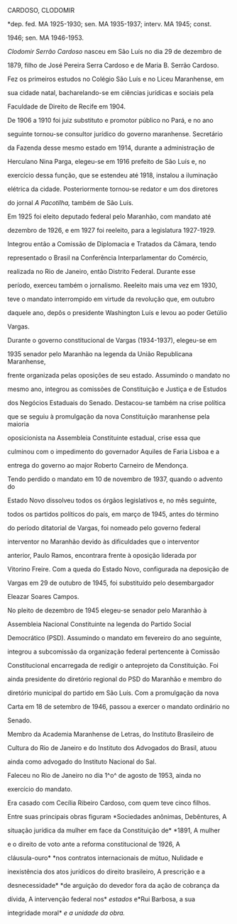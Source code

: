 CARDOSO, CLODOMIR



\*dep. fed. MA 1925-1930; sen. MA 1935-1937; interv. MA 1945; const.

1946; sen. MA 1946-1953.



*Clodomir Serrão Cardoso* nasceu em São Luís no dia 29 de dezembro de

1879, filho de José Pereira Serra Cardoso e de Maria B. Serrão Cardoso.



Fez os primeiros estudos no Colégio São Luís e no Liceu Maranhense, em

sua cidade natal, bacharelando-se em ciências jurídicas e sociais pela

Faculdade de Direito de Recife em 1904.



De 1906 a 1910 foi juiz substituto e promotor público no Pará, e no ano

seguinte tornou-se consultor jurídico do governo maranhense. Secretário

da Fazenda desse mesmo estado em 1914, durante a administração de

Herculano Nina Parga, elegeu-se em 1916 prefeito de São Luís e, no

exercício dessa função, que se estendeu até 1918, instalou a iluminação

elétrica da cidade. Posteriormente tornou-se redator e um dos diretores

do jornal *A Pacotilha,* também de São Luís.



Em 1925 foi eleito deputado federal pelo Maranhão, com mandato até

dezembro de 1926, e em 1927 foi reeleito, para a legislatura 1927-1929.

Integrou então a Comissão de Diplomacia e Tratados da Câmara, tendo

representado o Brasil na Conferência Interparlamentar do Comércio,

realizada no Rio de Janeiro, então Distrito Federal. Durante esse

período, exerceu também o jornalismo. Reeleito mais uma vez em 1930,

teve o mandato interrompido em virtude da revolução que, em outubro

daquele ano, depôs o presidente Washington Luís e levou ao poder Getúlio

Vargas.



Durante o governo constitucional de Vargas (1934-1937), elegeu-se em

1935 senador pelo Maranhão na legenda da União Republicana Maranhense,

frente organizada pelas oposições de seu estado. Assumindo o mandato no

mesmo ano, integrou as comissões de Constituição e Justiça e de Estudos

dos Negócios Estaduais do Senado. Destacou-se também na crise política

que se seguiu à promulgação da nova Constituição maranhense pela maioria

oposicionista na Assembleia Constituinte estadual, crise essa que

culminou com o impedimento do governador Aquiles de Faria Lisboa e a

entrega do governo ao major Roberto Carneiro de Mendonça.



Tendo perdido o mandato em 10 de novembro de 1937, quando o advento do

Estado Novo dissolveu todos os órgãos legislativos e, no mês seguinte,

todos os partidos políticos do país, em março de 1945, antes do término

do período ditatorial de Vargas, foi nomeado pelo governo federal

interventor no Maranhão devido às dificuldades que o interventor

anterior, Paulo Ramos, encontrara frente à oposição liderada por

Vitorino Freire. Com a queda do Estado Novo, configurada na deposição de

Vargas em 29 de outubro de 1945, foi substituído pelo desembargador

Eleazar Soares Campos.



No pleito de dezembro de 1945 elegeu-se senador pelo Maranhão à

Assembleia Nacional Constituinte na legenda do Partido Social

Democrático (PSD). Assumindo o mandato em fevereiro do ano seguinte,

integrou a subcomissão da organização federal pertencente à Comissão

Constitucional encarregada de redigir o anteprojeto da Constituição. Foi

ainda presidente do diretório regional do PSD do Maranhão e membro do

diretório municipal do partido em São Luís. Com a promulgação da nova

Carta em 18 de setembro de 1946, passou a exercer o mandato ordinário no

Senado.



Membro da Academia Maranhense de Letras, do Instituto Brasileiro de

Cultura do Rio de Janeiro e do Instituto dos Advogados do Brasil, atuou

ainda como advogado do Instituto Nacional do Sal.



Faleceu no Rio de Janeiro no dia 1^o^ de agosto de 1953, ainda no

exercício do mandato.



Era casado com Cecília Ribeiro Cardoso, com quem teve cinco filhos.



Entre suas principais obras figuram *Sociedades anônimas, Debêntures, A

situação jurídica da mulher em face da Constituição de* *1891, A mulher

e o direito de voto ante a reforma constitucional de 1926, A

cláusula-ouro* *nos contratos internacionais de mútuo, Nulidade e

inexistência dos atos jurídicos do direito brasileiro, A prescrição e a

desnecessidade* *de arguição do devedor fora da ação de cobrança da

dívida, A intervenção federal nos* *estados* e*Rui Barbosa, a sua

integridade moral* *e a unidade da obra.*



